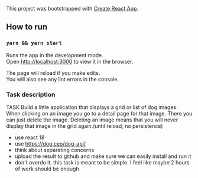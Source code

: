 This project was bootstrapped with [Create React App](https://github.com/facebook/create-react-app).

## How to run

### `yarn && yarn start`

Runs the app in the development mode.\
Open [http://localhost:3000](http://localhost:3000) to view it in the browser.

The page will reload if you make edits.\
You will also see any lint errors in the console.

### Task description

TASK
Build a little application that displays a grid or list of dog images.
When clicking on an image you go to a detail page for that image.
There you can just delete the image. Deleting an image means that you will never display that
image in the grid again.(until reload, no persistence)
- use react 18
- use https://dog.ceo/dog-api/
- think about separating concerns
- upload the result to github and make sure we can easily install and run it
- don't overdo it. this task is meant to be simple. I feel like maybe 2 hours of work should be enough